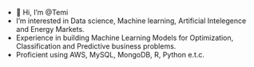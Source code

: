 - 👋 Hi, I’m @Temi
- I’m interested in Data science, Machine learning, Artificial Intelegence and Energy Markets. 
- Experience in building Machine Learning Models for Optimization, Classification and Predictive business problems. 
- Proficient using AWS, MySQL, MongoDB, R, Python e.t.c. 

